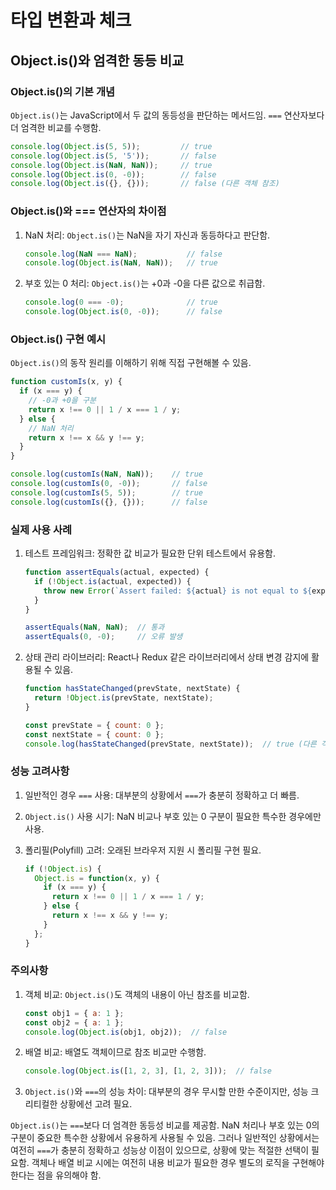 # 타입 변환과 체크

## Object.is()와 엄격한 동등 비교

### Object.is()의 기본 개념

`Object.is()`는 JavaScript에서 두 값의 동등성을 판단하는 메서드임. `===` 연산자보다 더 엄격한 비교를 수행함.

```javascript
console.log(Object.is(5, 5));         // true
console.log(Object.is(5, '5'));       // false
console.log(Object.is(NaN, NaN));     // true
console.log(Object.is(0, -0));        // false
console.log(Object.is({}, {}));       // false (다른 객체 참조)
```

### Object.is()와 === 연산자의 차이점

1. NaN 처리:
   `Object.is()`는 NaN을 자기 자신과 동등하다고 판단함.

    ```javascript
    console.log(NaN === NaN);           // false
    console.log(Object.is(NaN, NaN));   // true
    ```

2. 부호 있는 0 처리:
   `Object.is()`는 +0과 -0을 다른 값으로 취급함.

    ```javascript
    console.log(0 === -0);              // true
    console.log(Object.is(0, -0));      // false
    ```

### Object.is() 구현 예시

`Object.is()`의 동작 원리를 이해하기 위해 직접 구현해볼 수 있음.

```javascript
function customIs(x, y) {
  if (x === y) {
    // -0과 +0을 구분
    return x !== 0 || 1 / x === 1 / y;
  } else {
    // NaN 처리
    return x !== x && y !== y;
  }
}

console.log(customIs(NaN, NaN));    // true
console.log(customIs(0, -0));       // false
console.log(customIs(5, 5));        // true
console.log(customIs({}, {}));      // false
```

### 실제 사용 사례

1. 테스트 프레임워크:
   정확한 값 비교가 필요한 단위 테스트에서 유용함.

    ```javascript
    function assertEquals(actual, expected) {
      if (!Object.is(actual, expected)) {
        throw new Error(`Assert failed: ${actual} is not equal to ${expected}`);
      }
    }

    assertEquals(NaN, NaN);  // 통과
    assertEquals(0, -0);     // 오류 발생
    ```

2. 상태 관리 라이브러리:
   React나 Redux 같은 라이브러리에서 상태 변경 감지에 활용될 수 있음.

    ```javascript
    function hasStateChanged(prevState, nextState) {
      return !Object.is(prevState, nextState);
    }

    const prevState = { count: 0 };
    const nextState = { count: 0 };
    console.log(hasStateChanged(prevState, nextState));  // true (다른 객체 참조)
    ```

### 성능 고려사항

1. 일반적인 경우 `===` 사용:
   대부분의 상황에서 `===`가 충분히 정확하고 더 빠름.

2. `Object.is()` 사용 시기:
   NaN 비교나 부호 있는 0 구분이 필요한 특수한 경우에만 사용.

3. 폴리필(Polyfill) 고려:
   오래된 브라우저 지원 시 폴리필 구현 필요.

    ```javascript
    if (!Object.is) {
      Object.is = function(x, y) {
        if (x === y) {
          return x !== 0 || 1 / x === 1 / y;
        } else {
          return x !== x && y !== y;
        }
      };
    }
    ```

### 주의사항

1. 객체 비교:
   `Object.is()`도 객체의 내용이 아닌 참조를 비교함.

    ```javascript
    const obj1 = { a: 1 };
    const obj2 = { a: 1 };
    console.log(Object.is(obj1, obj2));  // false
    ```

2. 배열 비교:
   배열도 객체이므로 참조 비교만 수행함.

    ```javascript
    console.log(Object.is([1, 2, 3], [1, 2, 3]));  // false
    ```

3. `Object.is()`와 `===`의 성능 차이:
   대부분의 경우 무시할 만한 수준이지만, 성능 크리티컬한 상황에선 고려 필요.

`Object.is()`는 `===`보다 더 엄격한 동등성 비교를 제공함. NaN 처리나 부호 있는 0의 구분이 중요한 특수한 상황에서 유용하게 사용될 수 있음. 그러나 일반적인 상황에서는 여전히 `===`가 충분히 정확하고 성능상 이점이 있으므로, 상황에 맞는 적절한 선택이 필요함. 객체나 배열 비교 시에는 여전히 내용 비교가 필요한 경우 별도의 로직을 구현해야 한다는 점을 유의해야 함.
